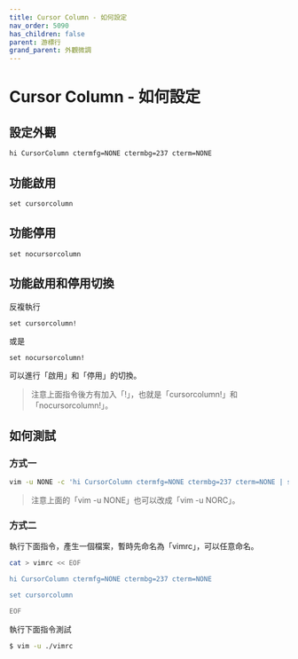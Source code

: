```yaml
---
title: Cursor Column - 如何設定
nav_order: 5090
has_children: false
parent: 游標行
grand_parent: 外觀微調
---
```


# Cursor Column - 如何設定

## 設定外觀


``` vim
hi CursorColumn ctermfg=NONE ctermbg=237 cterm=NONE
```

## 功能啟用


``` vim
set cursorcolumn
```

## 功能停用


``` vim
set nocursorcolumn
```

## 功能啟用和停用切換

反複執行

``` vim
set cursorcolumn!
```

或是

``` vim
set nocursorcolumn!
```

可以進行「啟用」和「停用」的切換。


> 注意上面指令後方有加入「!」，也就是「cursorcolumn!」和「nocursorcolumn!」。

## 如何測試

### 方式一


``` sh
vim -u NONE -c 'hi CursorColumn ctermfg=NONE ctermbg=237 cterm=NONE | set cursorcolumn'
```

> 注意上面的「vim -u NONE」也可以改成「vim -u NORC」。


### 方式二


執行下面指令，產生一個檔案，暫時先命名為「vimrc」，可以任意命名。

``` sh
cat > vimrc << EOF

hi CursorColumn ctermfg=NONE ctermbg=237 cterm=NONE

set cursorcolumn

EOF

```

執行下面指令測試


``` sh
$ vim -u ./vimrc
```
